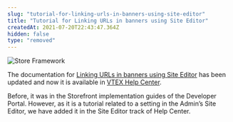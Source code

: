 ```yaml
---
slug: "tutorial-for-linking-urls-in-banners-using-site-editor"
title: "Tutorial for Linking URLs in banners using Site Editor"
createdAt: 2021-07-20T22:43:47.364Z
hidden: false
type: "removed"
---
```


![Store Framework](https://cdn.jsdelivr.net/gh/vtexdocs/dev-portal-content@main/images/tutorial-for-linking-urls-in-banners-using-site-editor-0.png)

The documentation for [Linking URLs in banners using Site Editor](https://help.vtex.com/en/tutorial/linking-urls-to-banners-using-the-site-editor--4z2PagtN733waiWA8ttOuD) has been updated and now it is available in [VTEX Help Center](https://help.vtex.com/).

Before, it was in the Storefront implementation guides of the Developer Portal. However, as it is a tutorial related to a setting in the Admin’s Site Editor, we have added it in the Site Editor track of Help Center.
